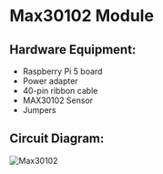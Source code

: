# Max30102 Module #

## Hardware Equipment:

- Raspberry Pi 5 board
- Power adapter
- 40-pin ribbon cable
- MAX30102 Sensor
- Jumpers

## Circuit Diagram:
![Max30102](https://github.com/Harveychen2004/Raspberry_Pi_5_suit/blob/main/MAX30102%20module/Max30102.jpg?raw=true)

